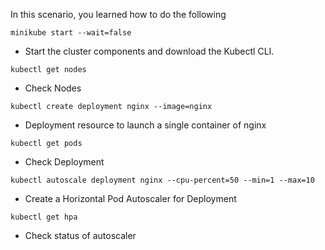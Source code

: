 In this scenario, you learned how to do the following

`minikube start --wait=false`
* Start the cluster components and download the Kubectl CLI.

`kubectl get nodes`
* Check Nodes 

`kubectl create deployment nginx --image=nginx`
* Deployment resource to launch a single container of nginx

`kubectl get pods`
* Check Deployment

`kubectl autoscale deployment nginx --cpu-percent=50 --min=1 --max=10`
* Create a Horizontal Pod Autoscaler for Deployment

`kubectl get hpa`
* Check status of autoscaler

